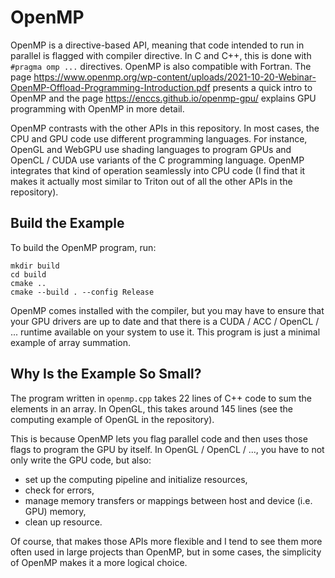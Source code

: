 # OpenMP

OpenMP is a directive-based API, meaning that code intended to run in parallel is flagged with
compiler directive. In C and C++, this is done with `#pragma omp ...` directives. OpenMP is also
compatible with Fortran. The page
https://www.openmp.org/wp-content/uploads/2021-10-20-Webinar-OpenMP-Offload-Programming-Introduction.pdf
presents a quick intro to OpenMP and the page https://enccs.github.io/openmp-gpu/ explains GPU
programming with OpenMP in more detail.

OpenMP contrasts with the other APIs in this repository. In most cases, the CPU and GPU code use
different programming languages. For instance, OpenGL and WebGPU use shading languages
to program GPUs and OpenCL / CUDA use variants of the C programming language. OpenMP integrates
that kind of operation seamlessly into CPU code (I find that it makes it actually most similar to
Triton out of all the other APIs in the repository).


## Build the Example

To build the OpenMP program, run:

```
mkdir build
cd build
cmake ..
cmake --build . --config Release
```

OpenMP comes installed with the compiler, but you may have to ensure that your GPU drivers are up to
date and that there is a CUDA / ACC / OpenCL / ... runtime available on your system to use it. This
program is just a minimal example of array summation.


## Why Is the Example So Small?

The program written in `openmp.cpp` takes 22 lines of C++ code to sum the elements in an array. In
OpenGL, this takes around 145 lines (see the computing example of OpenGL in the repository).

This is because OpenMP lets you flag parallel code and then uses those flags to program the GPU
by itself. In OpenGL / OpenCL / ..., you have to not only write the GPU code, but also:

- set up the computing pipeline and initialize resources,
- check for errors,
- manage memory transfers or mappings between host and device (i.e. GPU) memory,
- clean up resource.

Of course, that makes those APIs more flexible and I tend to see them more often used in large
projects than OpenMP, but in some cases, the simplicity of OpenMP makes it a more logical choice.
